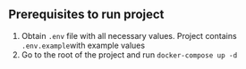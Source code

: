 ## Prerequisites to run project

1. Obtain `.env` file with all necessary values. Project contains `.env.example`with example values
2. Go to the root of the project and run ```docker-compose up -d```










